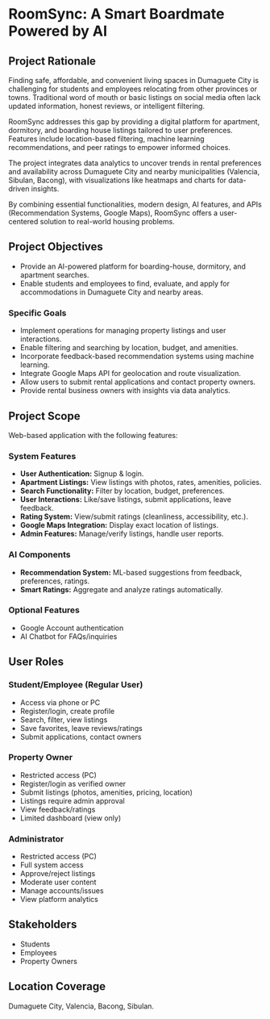 # RoomSync: A Smart Boardmate Powered by AI

## Project Rationale

Finding safe, affordable, and convenient living spaces in Dumaguete City is challenging for students and employees relocating from other provinces or towns. Traditional word of mouth or basic listings on social media often lack updated information, honest reviews, or intelligent filtering.

RoomSync addresses this gap by providing a digital platform for apartment, dormitory, and boarding house listings tailored to user preferences. Features include location-based filtering, machine learning recommendations, and peer ratings to empower informed choices.

The project integrates data analytics to uncover trends in rental preferences and availability across Dumaguete City and nearby municipalities (Valencia, Sibulan, Bacong), with visualizations like heatmaps and charts for data-driven insights.

By combining essential functionalities, modern design, AI features, and APIs (Recommendation Systems, Google Maps), RoomSync offers a user-centered solution to real-world housing problems.

## Project Objectives

- Provide an AI-powered platform for boarding-house, dormitory, and apartment searches.
- Enable students and employees to find, evaluate, and apply for accommodations in Dumaguete City and nearby areas.

### Specific Goals

- Implement operations for managing property listings and user interactions.
- Enable filtering and searching by location, budget, and amenities.
- Incorporate feedback-based recommendation systems using machine learning.
- Integrate Google Maps API for geolocation and route visualization.
- Allow users to submit rental applications and contact property owners.
- Provide rental business owners with insights via data analytics.

## Project Scope

Web-based application with the following features:

### System Features

- **User Authentication:** Signup & login.
- **Apartment Listings:** View listings with photos, rates, amenities, policies.
- **Search Functionality:** Filter by location, budget, preferences.
- **User Interactions:** Like/save listings, submit applications, leave feedback.
- **Rating System:** View/submit ratings (cleanliness, accessibility, etc.).
- **Google Maps Integration:** Display exact location of listings.
- **Admin Features:** Manage/verify listings, handle user reports.

### AI Components

- **Recommendation System:** ML-based suggestions from feedback, preferences, ratings.
- **Smart Ratings:** Aggregate and analyze ratings automatically.

### Optional Features

- Google Account authentication
- AI Chatbot for FAQs/inquiries

## User Roles

### Student/Employee (Regular User)

- Access via phone or PC
- Register/login, create profile
- Search, filter, view listings
- Save favorites, leave reviews/ratings
- Submit applications, contact owners

### Property Owner

- Restricted access (PC)
- Register/login as verified owner
- Submit listings (photos, amenities, pricing, location)
- Listings require admin approval
- View feedback/ratings
- Limited dashboard (view only)

### Administrator

- Restricted access (PC)
- Full system access
- Approve/reject listings
- Moderate user content
- Manage accounts/issues
- View platform analytics

## Stakeholders

- Students
- Employees
- Property Owners

## Location Coverage

Dumaguete City, Valencia, Bacong, Sibulan.